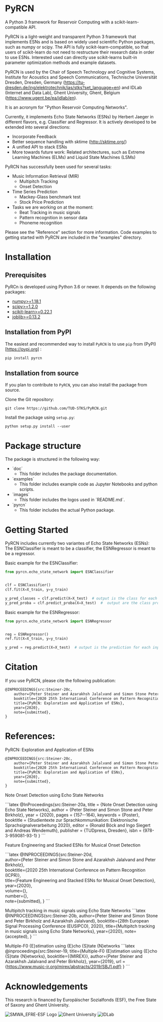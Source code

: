 # PyRCN
A Python 3 framework for Reservoir Computing with a scikit-learn-compatible API.

PyRCN is a light-weight and transparent Python 3 framework that implements ESNs and is based on widely used scientific Python packages, such as numpy or scipy. The API is fully scikit-learn-compatible, so that users of scikit-learn do not need to restructure their research data in order to use ESNs. Interested used can directly use scikit-learns built-in parameter optimization methods and example datasets.

PyRCN is used by the Chair of Speech Technology and Cognitive Systems, Institute for Acoustics and Speech Communications, Technische Universität Dresden, Dresden, Germany (https://tu-dresden.de/ing/elektrotechnik/ias/stks?set_language=en) and IDLab (Internet and Data Lab), Ghent University, Ghent, Belgium (https://www.ugent.be/ea/idlab/en). 

It is an acronym for "Python Reservoir Computing Networks". 

Currently, it implements Echo State Networks (ESNs) by Herbert Jaeger in different flavors, e.g. Classifier and Regressor. It is actively developed to be extended into several directions:

- Incorporate Feedback
- Better sequence handling with sktime (http://sktime.org/)
- A unified API to stack ESNs
- More towards future work: Related architectures, such as Extreme Learning Machines (ELMs) and Liquid State Machines (LSMs)

PyRCN has successfully been used for several tasks:

- Music Information Retrieval (MIR)
    - Multipitch Tracking
    - Onset Detection
- Time Series Prediction
    - Mackey-Glass benchmark test
    - Stock Price Prediction
- Tasks we are working on at the moment:
    - Beat Tracking in music signals
    - Pattern recognition in sensor data
    - Phoneme recognition

Please see the "Reference" section for more information. Code examples to getting started with PyRCN are included in the "examples" directory.

# Installation

## Prerequisites

PyRCn is developed using Python 3.6 or newer. It depends on the following packages:

- [numpy>=1.18.1](https://numpy.org/)
- [scipy>=1.2.0](https://scipy.org/)
- [scikit-learn>=0.22.1](https://scikit-learn.org/stable/)
- [joblib>=0.13.2](https://joblib.readthedocs.io)

## Installation from PyPI

The easiest and recommended way to install ``PyRCN`` is to use ``pip`` from (PyPI)[https://pypi.org] :
```python
pip install pyrcn   
```

## Installation from source
If you plan to contribute to ``PyRCN``, you can also install the package from source.

Clone the Git repository:

```
git clone https://github.com/TUD-STKS/PyRCN.git
```

Install the package using ``setup.py``:
```
python setup.py install --user
```

# Package structure
The package is structured in the following way: 

- ´doc´
    - This folder includes the package documentation.
- ´examples´
    - This folder includes example code as Jupyter Notebooks and python scripts.
- ´images´
    - This folder includes the logos used in ´README.md´.
- ´pyrcn´
    - This folder includes the actual Python package.


# Getting Started

PyRCN includes currently two variantes of Echo State Networks (ESNs): The ESNClassifier is meant to be a classifier, the ESNRegressor is meant to be a regressor.

Basic example for the ESNClassifier:

```python
from pyrcn.echo_state_network import ESNClassifier


clf = ESNClassifier()
clf.fit(X=X_train, y=y_train)

y_pred_classes = clf.predict(X=X_test)  # output is the class for each input example
y_pred_proba = clf.predict_proba(X=X_test)  #  output are the class probabilities for each input example
```

Basic example for the ESNRegressor:

```python
from pyrcn.echo_state_network import ESNRegressor


reg = ESNRegressor()
ref.fit(X=X_train, y=y_train)

y_pred = reg.predict(X=X_test)  # output is the prediction for each input example
```

# Citation

If you use PyRCN, please cite the following publication:

```latex
@INPROCEEDINGS{src:Steiner-20c,  
    author={Peter Steiner and Azarakhsh Jalalvand and Simon Stone Peter Birkholz},  
    booktitle={2020 25th International Conference on Pattern Recognition (ICPR)},   
    title={PyRCN: Exploration and Application of ESNs},  
    year={2020},  
    note={submitted},
}
```

# References:

PyRCN: Exploration and Application of ESNs

```latex
@INPROCEEDINGS{src:Steiner-20c,  
    author={Peter Steiner and Azarakhsh Jalalvand and Simon Stone Peter Birkholz},  
    booktitle={2020 25th International Conference on Pattern Recognition (ICPR)},   
    title={PyRCN: Exploration and Application of ESNs},  
    year={2020},  
    note={submitted},
}
```

Note Onset Detection using Echo State Networks

´´´latex
@InProceedings{src:Steiner-20a,
	title = {Note Onset Detection using Echo State Networks},
	author = {Peter Steiner and Simon Stone and Peter Birkholz},
	year = {2020},
	pages = {157--164},
	keywords = {Poster},
	booktitle = {Studientexte zur Sprachkommunikation: Elektronische Sprachsignalverarbeitung 2020},
	editor = {Ronald Böck and Ingo Siegert and Andreas Wendemuth},
	publisher = {TUDpress, Dresden},
	isbn = {978-3-959081-93-1}
} 
´´´

Feature Engineering and Stacked ESNs for Musical Onset Detection

´´´latex
@INPROCEEDINGS{src:Steiner-20d,  
    author={Peter Steiner and Simon Stone and Azarakhsh Jalalvand and Peter Birkholz},  
    booktitle={2020 25th International Conference on Pattern Recognition (ICPR)},   
    title={Feature Engineering and Stacked ESNs for Musical Onset Detection},  
    year={2020},  
    volume={},  
    number={},  
    note={submitted},
}
´´´

Multipitch tracking in music signals using Echo State Networks
´´´latex
@INPROCEEDINGS{src:Steiner-20b,
    author={Peter Steiner and Simon Stone and Peter Birkholz and Azarakhsh Jalalvand},
    booktitle={28th European Signal Processing Conference (EUSIPCO), 2020},
    title={Multipitch tracking in music signals using Echo State Networks},
    year={2020},
    note={accepted},
}
´´´

Multiple-F0 {E}stimation using {E}cho {S}tate {N}etworks
´´´latex
@inproceedings{src:Steiner-19,
  title={Multiple-F0 {E}stimation using {E}cho {S}tate {N}etworks},
  booktitle={{MIREX}},
  author={Peter Steiner and Azarakhsh Jalalvand and Peter Birkholz},
  year={2019},
  url = {https://www.music-ir.org/mirex/abstracts/2019/SBJ1.pdf}
}
´´´


# Acknowledgements
This research is financed by Europäischer Sozialfonds (ESF), the Free State of Saxony and Ghent University.

![SMWA_EFRE-ESF Logo](https://github.com/TUD-STKS/PyRCN/blob/master/images/SMWA_EFRE-ESF_Sachsen_Logokombi_quer_03.jpg&s=200)
![Ghent University](https://github.com/TUD-STKS/PyRCN/blob/master/images/logo_UGent_EN_RGB_2400_color-on-white.png) ![IDLab](https://github.com/TUD-STKS/PyRCN/blob/master/images/Logo_IDLab_White.png&s=200)
